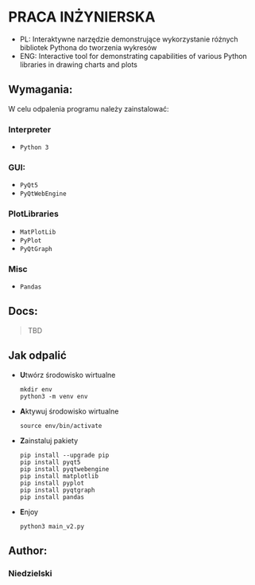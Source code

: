 # PRACA INŻYNIERSKA
* PL: Interaktywne narzędzie demonstrujące wykorzystanie różnych bibliotek Pythona do tworzenia wykresów
* ENG: Interactive tool for demonstrating capabilities of various Python libraries in drawing charts and plots

## Wymagania:
W celu odpalenia programu należy zainstalować:
### Interpreter
* `Python 3`
### GUI:
* `PyQt5`
* `PyQtWebEngine`
### PlotLibraries
* `MatPlotLib`
* `PyPlot`
* `PyQtGraph`
### Misc
* `Pandas`
## Docs:
>TBD

## Jak odpalić
* **U**twórz środowisko wirtualne
    ```
    mkdir env
    python3 -m venv env
    ```
* **A**ktywuj środowisko wirtualne
    ```
    source env/bin/activate
    ```
* **Z**ainstaluj pakiety
    ```
    pip install --upgrade pip
    pip install pyqt5
    pip install pyqtwebengine
    pip install matplotlib
    pip install pyplot
    pip install pyqtgraph
    pip install pandas
    ```
* **E**njoy
    ```
    python3 main_v2.py
    ```

## Author:
### Niedzielski
